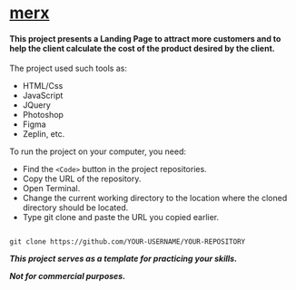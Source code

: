 # [merx](https://victorytory.github.io/merx/)

#### This project presents a Landing Page to attract more customers and to help the client calculate the cost of the product desired by the client. 
The project used such tools as:
- HTML/Css
- JavaScript
- JQuery
- Photoshop
- Figma
- Zeplin, etc.

 To run the project on your computer, you need:
- Find the `<Code>` button in the project repositories.
- Copy the URL of the repository.
- Open Terminal.
- Change the current working directory to the location where the cloned directory should be located.
- Type git clone and paste the URL you copied earlier.


```

git clone https://github.com/YOUR-USERNAME/YOUR-REPOSITORY

```

***This project serves as a template for practicing your skills.***

***Not for commercial purposes.***
